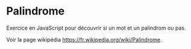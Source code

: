 # Palindrome

Exercice en JavaScript pour découvrir si un mot et un palindrom ou pas.

Voir la page wikipédia https://fr.wikipedia.org/wiki/Palindrome.